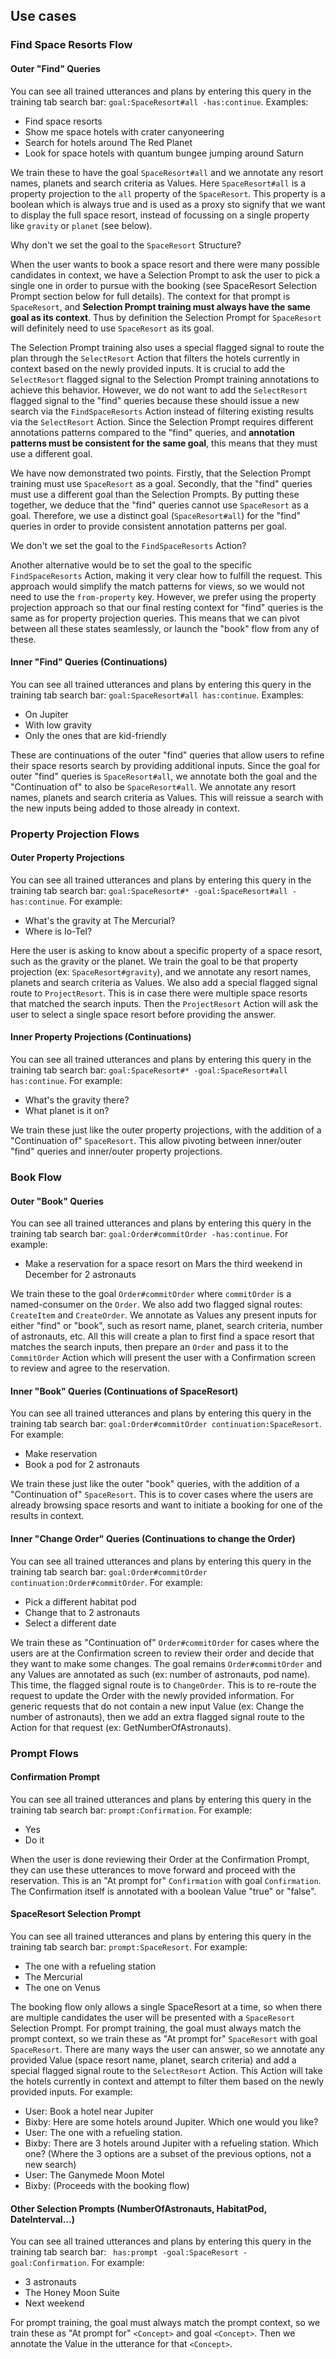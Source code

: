 ## Use cases

### Find Space Resorts Flow

#### Outer "Find" Queries
You can see all trained utterances and plans by entering this query in the training tab search bar: `goal:SpaceResort#all -has:continue`. Examples:
- Find space resorts
- Show me space hotels with crater canyoneering
- Search for hotels around The Red Planet
- Look for space hotels with quantum bungee jumping around Saturn

We train these to have the goal `SpaceResort#all` and we annotate any resort names, planets and search criteria as Values. Here `SpaceResort#all` is a property projection to the `all` property of the `SpaceResort`. This property is a boolean which is always true and is used as a proxy sto signify that we want to display the full space resort, instead of focussing on a single property like `gravity` or `planet` (see below). 

Why don't we set the goal to the `SpaceResort` Structure?

When the user wants to book a space resort and there were many possible candidates in context, we have a Selection Prompt to ask the user to pick a single one in order to pursue with the booking (see SpaceResort Selection Prompt section below for full details).
The context for that prompt is `SpaceResort`, and **Selection Prompt training must always have the same goal as its context**. 
Thus by definition the Selection Prompt for `SpaceResort` will definitely need to use `SpaceResort` as its goal.

The Selection Prompt training also uses a special flagged signal to route the plan through the `SelectResort` Action that filters the hotels currently in context based on the newly provided inputs.
It is crucial to add the `SelectResort` flagged signal to the Selection Prompt training annotations to achieve this behavior. 
However, we do not want to add the `SelectResort` flagged signal to the "find" queries because these should issue a new search via the `FindSpaceResorts` Action instead of filtering existing results via the `SelectResort` Action.
Since the Selection Prompt requires different annotations patterns compared to the "find" queries, and **annotation patterns must be consistent for the same goal**, this means that they must use a different goal.

We have now demonstrated two points. 
Firstly, that the Selection Prompt training must use `SpaceResort` as a goal.
Secondly, that the "find" queries must use a different goal than the Selection Prompts.
By putting these together, we deduce that the "find" queries cannot use `SpaceResort` as a goal.
Therefore, we use a distinct goal (`SpaceResort#all`) for the "find" queries in order to provide consistent annotation patterns per goal.

We don't we set the goal to the `FindSpaceResorts` Action?

Another alternative would be to set the goal to the specific `FindSpaceResorts` Action, making it very clear how to fulfill the request.
This approach would simplify the match patterns for views, so we would not need to use the `from-property` key.
However, we prefer using the property projection approach so that our final resting context for "find" queries is the same as for property projection queries. 
This means that we can pivot between all these states seamlessly, or launch the "book" flow from any of these.

#### Inner "Find" Queries (Continuations)
You can see all trained utterances and plans by entering this query in the training tab search bar: `goal:SpaceResort#all has:continue`. Examples:
- On Jupiter
- With low gravity
- Only the ones that are kid-friendly

These are continuations of the outer "find" queries that allow users to refine their space resorts search by providing additional inputs.
Since the goal for outer "find" queries is `SpaceResort#all`, we annotate both the goal and the "Continuation of" to also be `SpaceResort#all`. 
We annotate any resort names, planets and search criteria as Values. 
This will reissue a search with the new inputs being added to those already in context.

### Property Projection Flows

#### Outer Property Projections
You can see all trained utterances and plans by entering this query in the training tab search bar: `goal:SpaceResort#* -goal:SpaceResort#all -has:continue`. For example:
- What's the gravity at The Mercurial?
- Where is Io-Tel?

Here the user is asking to know about a specific property of a space resort, such as the gravity or the planet. 
We train the goal to be that property projection (ex: `SpaceResort#gravity`), and we annotate any resort names, planets and search criteria as Values. 
We also add a special flagged signal route to `ProjectResort`. 
This is in case there were multiple space resorts that matched the search inputs. 
Then the `ProjectResort` Action will ask the user to select a single space resort before providing the answer.

#### Inner Property Projections (Continuations)
You can see all trained utterances and plans by entering this query in the training tab search bar: `goal:SpaceResort#* -goal:SpaceResort#all has:continue`. For example:
- What's the gravity there?
- What planet is it on?

We train these just like the outer property projections, with the addition of a "Continuation of" `SpaceResort`. 
This allow pivoting between inner/outer "find" queries and inner/outer property projections.

### Book Flow

#### Outer "Book" Queries
You can see all trained utterances and plans by entering this query in the training tab search bar: `goal:Order#commitOrder -has:continue`. For example:
- Make a reservation for a space resort on Mars the third weekend in December for 2 astronauts

We train these to the goal `Order#commitOrder` where `commitOrder` is a named-consumer on the `Order`.
We also add two flagged signal routes: `CreateItem` and `CreateOrder`. 
We annotate as Values any present inputs for either "find" or "book", such as resort name, planet, search criteria, number of astronauts, etc. 
All this will create a plan to first find a space resort that matches the search inputs, then prepare an `Order` and pass it to the `CommitOrder` Action which will present the user with a Confirmation screen to review and agree to the reservation.

#### Inner "Book" Queries (Continuations of SpaceResort)
You can see all trained utterances and plans by entering this query in the training tab search bar: `goal:Order#commitOrder continuation:SpaceResort`. For example:
- Make reservation
- Book a pod for 2 astronauts

We train these just like the outer "book" queries, with the addition of a "Continuation of" `SpaceResort`. 
This is to cover cases where the users are already browsing space resorts and want to initiate a booking for one of the results in context.

#### Inner "Change Order" Queries (Continuations to change the Order)
You can see all trained utterances and plans by entering this query in the training tab search bar: `goal:Order#commitOrder continuation:Order#commitOrder`. For example:
- Pick a different habitat pod
- Change that to 2 astronauts
- Select a different date

We train these as "Continuation of" `Order#commitOrder` for cases where the users are at the Confirmation screen to review their order and decide that they want to make some changes. 
The goal remains `Order#commitOrder` and any Values are annotated as such (ex: number of astronauts, pod name). 
This time, the flagged signal route is to `ChangeOrder`. 
This is to re-route the request to update the Order with the newly provided information. 
For generic requests that do not contain a new input Value (ex: Change the number of astronauts), then we add an extra flagged signal route to the Action for that request (ex: GetNumberOfAstronauts). 

### Prompt Flows

#### Confirmation Prompt
You can see all trained utterances and plans by entering this query in the training tab search bar: `prompt:Confirmation`. For example:
- Yes
- Do it

When the user is done reviewing their Order at the Confirmation Prompt, they can use these utterances to move forward and proceed with the reservation. This is an "At prompt for" `Confirmation` with goal `Confirmation`. 
The Confirmation itself is annotated with a boolean Value "true" or "false".

#### SpaceResort Selection Prompt
You can see all trained utterances and plans by entering this query in the training tab search bar: `prompt:SpaceResort`. For example:
- The one with a refueling station
- The Mercurial
- The one on Venus

The booking flow only allows a single SpaceResort at a time, so when there are multiple candidates the user will be presented with a `SpaceResort` Selection Prompt. 
For prompt training, the goal must always match the prompt context, so we train these as "At prompt for" `SpaceResort` with goal `SpaceResort`.
There are many ways the user can answer, so we annotate any provided Value (space resort name, planet, search criteria) and add a special flagged signal route to the `SelectResort` Action. 
This Action will take the hotels currently in context and attempt to filter them based on the newly provided inputs. 
For example:
- User: Book a hotel near Jupiter
- Bixby: Here are some hotels around Jupiter. Which one would you like?
- User: The one with a refueling station.
- Bixby: There are 3 hotels around Jupiter with a refueling station. Which one? (Where the 3 options are a subset of the previous options, not a new search)
- User: The Ganymede Moon Motel
- Bixby: (Proceeds with the booking flow)

#### Other Selection Prompts (NumberOfAstronauts, HabitatPod, DateInterval...)
You can see all trained utterances and plans by entering this query in the training tab search bar: ` has:prompt -goal:SpaceResort -goal:Confirmation`. For example:
- 3 astronauts
- The Honey Moon Suite
- Next weekend

For prompt training, the goal must always match the prompt context, so we train these as "At prompt for" `<Concept>` and goal `<Concept>`. 
Then we annotate the Value in the utterance for that `<Concept>`.